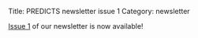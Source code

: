 Title: PREDICTS newsletter issue 1
Category: newsletter

[Issue 1](/newsletters/PREDICTSNewsletterWinter2012.pdf)
of our newsletter is now available!
